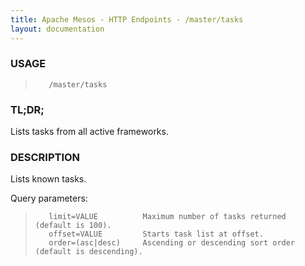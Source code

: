 ```yaml
---
title: Apache Mesos - HTTP Endpoints - /master/tasks
layout: documentation
---
```

<!--- This is an automatically generated file. DO NOT EDIT! --->

### USAGE ###
>        /master/tasks

### TL;DR; ###
Lists tasks from all active frameworks.

### DESCRIPTION ###
Lists known tasks.

Query parameters:

>        limit=VALUE          Maximum number of tasks returned (default is 100).
>        offset=VALUE         Starts task list at offset.
>        order=(asc|desc)     Ascending or descending sort order (default is descending).
